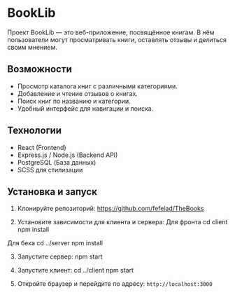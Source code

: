 # BookLib

Проект BookLib — это веб-приложение, посвящённое книгам. В нём пользователи могут просматривать книги, оставлять отзывы и делиться своим мнением.

## Возможности

- Просмотр каталога книг с различными категориями.
- Добавление и чтение отзывов о книгах.
- Поиск книг по названию и категории.
- Удобный интерфейс для навигации и поиска.

## Технологии

- React (Frontend)
- Express.js / Node.js (Backend API)
- PostgreSQL (База данных)
- SCSS для стилизации

## Установка и запуск

1. Клонируйте репозиторий:
https://github.com/fefelad/TheBooks

2. Установите зависимости для клиента и сервера:
Для фронта
cd client
npm install

Для бека
cd ../server
npm install


3. Запустите сервер:
npm start


4. Запустите клиент:
cd ../client
npm start

5. Откройте браузер и перейдите по адресу: `http://localhost:3000`

